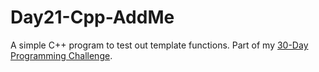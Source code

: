 # Day21-Cpp-AddMe
A simple C++ program to test out template functions. Part of my [30-Day Programming Challenge](https://showmethecodeblog.wordpress.com/2018/10/21/wow-zers/ "Wow + zers! = Wowzers!").
